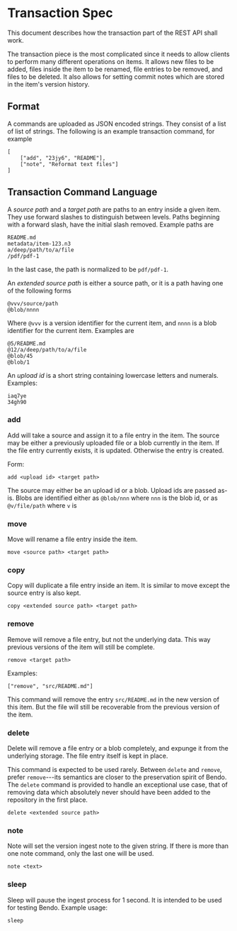 Transaction Spec
================

This document describes how the transaction part of the REST API shall work.

The transaction piece is the most complicated since it needs to allow clients
to perform many different operations on items. It allows new files to be added,
files inside the item to be renamed, file entries to be removed, and files to
be deleted. It also allows for setting commit notes which are stored in the
item's version history.

## Format

A commands are uploaded as JSON encoded strings. They consist of a list of list
of strings. The following is an example transaction command, for example

    [
        ["add", "23jy6", "README"],
        ["note", "Reformat text files"]
    ]

## Transaction Command Language

A *source path* and a *target path* are paths to an entry inside a given item.
They use forward slashes to distinguish between levels. Paths beginning with a
forward slash, have the initial slash removed. Example paths are

    README.md
    metadata/item-123.n3
    a/deep/path/to/a/file
    /pdf/pdf-1

In the last case, the path is normalized to be `pdf/pdf-1`.

An *extended source path* is either a source path, or it is a path having one
of the following forms

    @vvv/source/path
    @blob/nnnn

Where `@vvv` is a version identifier for the current item, and `nnnn` is a blob
identifier for the current item. Examples are

    @5/README.md
    @12/a/deep/path/to/a/file
    @blob/45
    @blob/1

An *upload id* is a short string containing lowercase letters and numerals.
Examples:

    iaq7ye
    34gh90


### add

Add will take a source and assign it to a file entry in the item. The source
may be either a previously uploaded file or a blob currently in the item. If
the file entry currently exists, it is updated. Otherwise the entry is created.

Form:

    add <upload id> <target path>

The source may either be an upload id or a blob. Upload ids are passed as-is.
Blobs are identified either as `@blob/nnn` where `nnn` is the blob id, or
as `@v/file/path` where `v` is 

### move

Move will rename a file entry inside the item.

    move <source path> <target path>

### copy

Copy will duplicate a file entry inside an item. It is similar to move except
the source entry is also kept.

    copy <extended source path> <target path>

### remove

Remove will remove a file entry, but not the underlying data. This way previous
versions of the item will still be complete.

    remove <target path>

Examples:

    ["remove", "src/README.md"]

This command will remove the entry `src/README.md` in the new version of this
item. But the file will still be recoverable from the previous version of the
item.

### delete

Delete will remove a file entry or a blob completely, and expunge it from the
underlying storage. The file entry itself is kept in place.

This command is expected to be used rarely. Between `delete` and `remove`,
prefer `remove`---its semantics are closer to the preservation spirit of Bendo.
The `delete` command is provided to handle an exceptional use case, that of
removing data which absolutely never should have been added to the repository
in the first place.

    delete <extended source path>

### note

Note will set the version ingest note to the given string. If there is more than
one note command, only the last one will be used.

    note <text>

### sleep

Sleep will pause the ingest process for 1 second. It is intended to be used
for testing Bendo. Example usage:

    sleep

